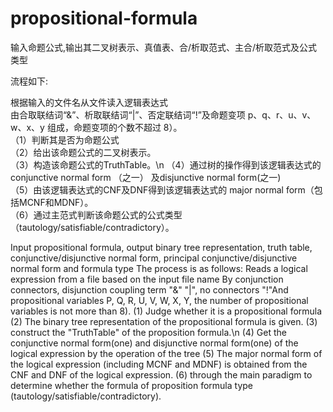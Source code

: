 # propositional-formula
输入命题公式,输出其二叉树表示、真值表、合/析取范式、主合/析取范式及公式类型<br>

流程如下:<br>

根据输入的文件名从文件读入逻辑表达式<br>
由合取联结词“&”、析取联结词“|”、否定联结词“!”及命题变项 p、q、r、u、v、w、x、y 组成，命题变项的个数不超过 8）。<br>
（1）判断其是否为命题公式<br>
（2）给出该命题公式的二叉树表示。<br>
（3）构造该命题公式的TruthTable。\n
（4）通过树的操作得到该逻辑表达式的 conjunctive normal form （之一） 及disjunctive normal form(之一)<br>
（5）由该逻辑表达式的CNF及DNF得到该逻辑表达式的 major normal form（包括MCNF和MDNF）。<br>
（6）通过主范式判断该命题公式的公式类型（tautology/satisfiable/contradictory）。<br>


Input propositional formula, output binary tree representation, truth table, conjunctive/disjunctive normal form, principal conjunctive/disjunctive normal form and formula type
The process is as follows:
Reads a logical expression from a file based on the input file name
By conjunction connectors, disjunction coupling term "&" "|", no connectors "!"And propositional variables P, Q, R, U, V, W, X, Y, the number of propositional variables is not more than 8).
(1) Judge whether it is a propositional formula
(2) The binary tree representation of the propositional formula is given.
(3) construct the "TruthTable" of the proposition formula.\n (4) Get the conjunctive normal form(one) and disjunctive normal form(one) of the logical expression by the operation of the tree
(5) The major normal form of the logical expression (including MCNF and MDNF) is obtained from the CNF and DNF of the logical expression.
(6) through the main paradigm to determine whether the formula of proposition formula type (tautology/satisfiable/contradictory).
